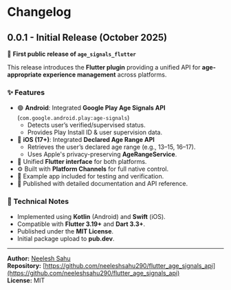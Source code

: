 # Changelog

## 0.0.1 - Initial Release (October 2025)

🎉 **First public release of `age_signals_flutter`**

This release introduces the **Flutter plugin** providing a unified API for **age-appropriate experience management** across platforms.

### ✨ Features

- 🟢 **Android**: Integrated **Google Play Age Signals API** (`com.google.android.play:age-signals`)
  - Detects user’s verified/supervised status.
  - Provides Play Install ID & user supervision data.
- 🔵 **iOS (17+)**: Integrated **Declared Age Range API**
  - Retrieves the user’s declared age range (e.g., 13–15, 16–17).
  - Uses Apple's privacy-preserving **AgeRangeService**.
- 🧠 Unified **Flutter interface** for both platforms.
- ⚙️ Built with **Platform Channels** for full native control.
- 🧩 Example app included for testing and verification.
- 📘 Published with detailed documentation and API reference.

### 🧱 Technical Notes

- Implemented using **Kotlin** (Android) and **Swift** (iOS).
- Compatible with **Flutter 3.19+** and **Dart 3.3+**.
- Published under the **MIT License**.
- Initial package upload to **pub.dev**.

---

**Author:** [Neelesh Sahu](https://github.com/neeleshsahu290)  
**Repository:** [https://github.com/neeleshsahu290/flutter_age_signals_api](https://github.com/neeleshsahu290/flutter_age_signals_api)  
**License:** MIT